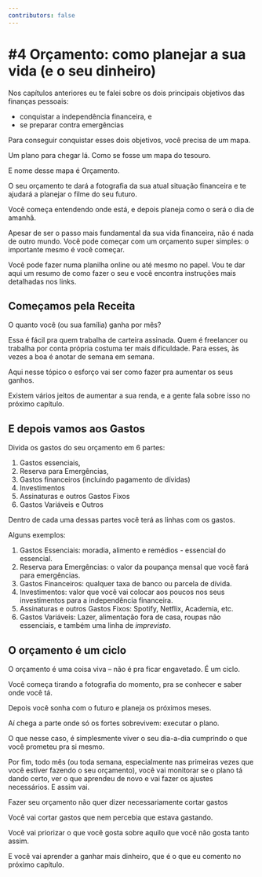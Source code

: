 ```yaml
---
contributors: false
---
```


# #4 Orçamento: como planejar a sua vida (e o seu dinheiro)

Nos capítulos anteriores eu te falei sobre os dois principais objetivos das finanças pessoais:

- conquistar a independência financeira, e
- se preparar contra emergências

Para conseguir conquistar esses dois objetivos, você precisa de um mapa.

Um plano para chegar lá. Como se fosse um mapa do tesouro.

E nome desse mapa é Orçamento.

O seu orçamento te dará a fotografia da sua atual situação financeira e te ajudará a planejar o filme do seu futuro.

Você começa entendendo onde está, e depois planeja como o será o dia de amanhã.

Apesar de ser o passo mais fundamental da sua vida financeira, não é nada de outro mundo. Você pode começar com um orçamento super simples: o importante mesmo é você começar.

Você pode fazer numa planilha online ou até mesmo no papel. Vou te dar aqui um resumo de como fazer o seu e você encontra instruções mais detalhadas nos links.

## Começamos pela Receita

O quanto você (ou sua família) ganha por mês?

Essa é fácil pra quem trabalha de carteira assinada. Quem é freelancer ou trabalha por conta própria costuma ter mais dificuldade. Para esses, às vezes a boa é anotar de semana em semana.

Aqui nesse tópico o esforço vai ser como fazer pra aumentar os seus ganhos.

Existem vários jeitos de aumentar a sua renda, e a gente fala sobre isso no próximo capítulo.

## E depois vamos aos Gastos

Divida os gastos do seu orçamento em 6 partes:

1. Gastos essenciais,
2. Reserva para Emergências,
3. Gastos financeiros (incluindo pagamento de dívidas)
4. Investimentos
5. Assinaturas e outros Gastos Fixos
6. Gastos Variáveis e Outros

Dentro de cada uma dessas partes você terá as linhas com os gastos.

Alguns exemplos:

1. Gastos Essenciais: moradia, alimento e remédios - essencial do essencial.
2. Reserva para Emergências: o valor da poupança mensal que você fará para emergências.
3. Gastos Financeiros: qualquer taxa de banco ou parcela de dívida.
4. Investimentos: valor que você vai colocar aos poucos nos seus investimentos para a independência financeira.
5. Assinaturas e outros Gastos Fixos: Spotify, Netflix, Academia, etc.
6. Gastos Variáveis: Lazer, alimentação fora de casa, roupas não essenciais, e também uma linha de *imprevisto*.

## O orçamento é um ciclo

O orçamento é uma coisa viva – não é pra ficar engavetado. É um ciclo.

Você começa tirando a fotografia do momento, pra se conhecer e saber onde você tá.

Depois você sonha com o futuro e planeja os próximos meses.

Aí chega a parte onde só os fortes sobrevivem: executar o plano.

O que nesse caso, é simplesmente viver o seu dia-a-dia cumprindo o que você prometeu pra si mesmo.

Por fim, todo mês (ou toda semana, especialmente nas primeiras vezes que você estiver fazendo o seu orçamento), você vai monitorar se o plano tá dando certo, ver o que aprendeu de novo e vai fazer os ajustes necessários. E assim vai.

Fazer seu orçamento não quer dizer necessariamente cortar gastos

Você vai cortar gastos que nem percebia que estava gastando.

Você vai priorizar o que você gosta sobre aquilo que você não gosta tanto assim.

E você vai aprender a ganhar mais dinheiro, que é o que eu comento no próximo capítulo.